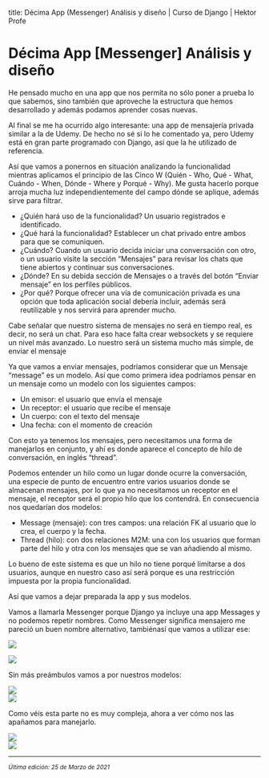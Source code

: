 title: Décima App (Messenger) Análisis y diseño | Curso de Django | Hektor Profe

# Décima App [Messenger] Análisis y diseño

He pensado mucho en una app que nos permita no sólo poner a prueba lo
que sabemos, sino también que aproveche la estructura que hemos
desarrollado y además podamos aprender cosas nuevas.

Al final se me ha ocurrido algo interesante: una app de mensajería
privada similar a la de Udemy. De hecho no sé si lo he comentado ya,
pero Udemy está en gran parte programado con Django, así que la he
utilizado de referencia.

Así que vamos a ponernos en situación analizando la funcionalidad
mientras aplicamos el principio de las Cinco W (Quién - Who, Qué - What,
Cuándo - When, Dónde - Where y Porqué - Why). Me gusta hacerlo porque
arroja mucha luz independientemente del campo dónde se aplique, además
sirve para filtrar.

-   ¿Quién hará uso de la funcionalidad? Un usuario registrados e
    identificado.
-   ¿Qué hará la funcionalidad? Establecer un chat privado entre ambos
    para que se comuniquen.
-   ¿Cuándo? Cuando un usuario decida iniciar una conversación con otro,
    o un usuario visite la sección “Mensajes” para revisar los chats que
    tiene abiertos y continuar sus conversaciones.
-   ¿Dónde? En su debida sección de Mensajes o a través del botón
    “Enviar mensaje” en los perfiles públicos.
-   ¿Por qué? Porque ofrecer una vía de comunicación privada es una
    opción que toda aplicación social debería incluir, además será
    reutilizable y nos servirá para aprender mucho.

Cabe señalar que nuestro sistema de mensajes no será en tiempo real, es
decir, no será un chat. Para eso hace falta crear websockets y se
requiere un nivel más avanzado. Lo nuestro será un sistema mucho más
simple, de enviar el mensaje

Ya que vamos a enviar mensajes, podríamos considerar que un Mensaje
“message” es un modelo. Así que como primera idea podríamos pensar en un
mensaje como un modelo con los siguientes campos:

-   Un emisor: el usuario que envía el mensaje
-   Un receptor: el usuario que recibe el mensaje
-   Un cuerpo: con el texto del mensaje
-   Una fecha: con el momento de creación

Con esto ya tenemos los mensajes, pero necesitamos una forma de
manejarlos en conjunto, y ahí es donde aparece el concepto de hilo de
conversación, en inglés “thread”.

Podemos entender un hilo como un lugar donde ocurre la conversación, una
especie de punto de encuentro entre varios usuarios donde se almacenan
mensajes, por lo que ya no necesitamos un receptor en el mensaje, el
receptor será el propio hilo que los contendrá. En consecuencia nos
quedarían dos modelos:

-   Message (mensaje): con tres campos: una relación FK al usuario que
    lo crea, el cuerpo y la fecha.
-   Thread (hilo): con dos relaciones M2M: una con los usuarios que
    forman parte del hilo y otra con los mensajes que se van añadiendo
    al mismo.

Lo bueno de este sistema es que un hilo no tiene porqué limitarse a dos
usuarios, aunque en nuestro caso así será porque es una restricción
impuesta por la propia funcionalidad.

Así que vamos a dejar preparada la app y sus modelos.

Vamos a llamarla Messenger porque Django ya incluye una app Messages y
no podemos repetir nombres. Como Messenger significa mensajero me
pareció un buen nombre alternativo, tambiénasí que vamos a utilizar ese:

![]({{cdn}}/django/images/image444.png)

![]({{cdn}}/django/images/image26.png)

Sin más preámbulos vamos a por nuestros modelos:

![]({{cdn}}/django/images/image85.png)\
![]({{cdn}}/django/images/image23.png)

Como véis esta parte no es muy compleja, ahora a ver cómo nos las
apañamos para manejarlo.

![]({{cdn}}/django/images/image283.png)\
![]({{cdn}}/django/images/image456.png)

___
<small class="edited"><i>Última edición: 25 de Marzo de 2021</i></small>